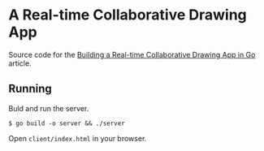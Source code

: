 # A Real-time Collaborative Drawing App

Source code for the [Building a Real-time Collaborative Drawing App in Go](https://outcrawl.com/realtime-collaborative-drawing-go/) article.

## Running

Buld and run the server.

```
$ go build -o server && ./server
```

Open `client/index.html` in your browser.
